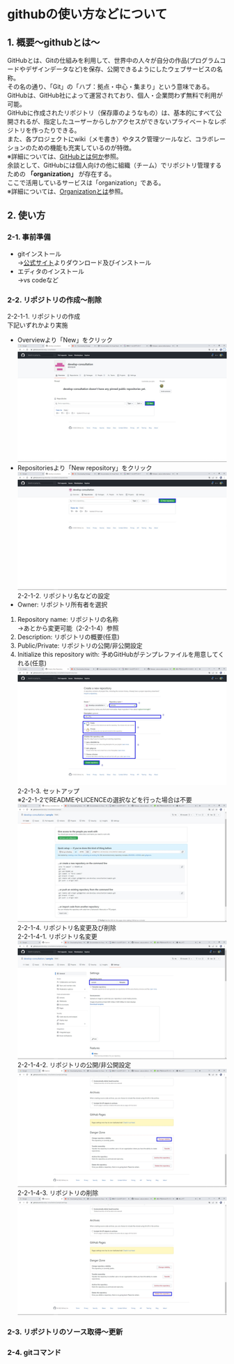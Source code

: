 # githubの使い方などについて
## 1. 概要〜githubとは〜
GitHubとは、Gitの仕組みを利用して、世界中の人々が自分の作品(プログラムコードやデザインデータなど)を保存、公開できるようにしたウェブサービスの名称。<br>
その名の通り、「Git」の「ハブ：拠点・中心・集まり」という意味である。GitHubは、GitHub社によって運営されており、個人・企業問わず無料で利用が可能。<br>
GitHubに作成されたリポジトリ（保存庫のようなもの）は、基本的にすべて公開されるが、指定したユーザーからしかアクセスができないプライベートなレポジトリを作ったりできる。<br>
また、各プロジェクトにwiki（メモ書き）やタスク管理ツールなど、コラボレーションのための機能も充実しているのが特徴。<br>
※詳細については、[GitHubとは何か](https://www.sejuku.net/blog/7901)参照。<br>
余談として、GitHubには個人向けの他に組織（チーム）でリポジトリ管理するための **「organization」** が存在する。<br>
ここで活用しているサービスは「organization」である。<br>
※詳細については、[Organizationとは](https://tonari-it.com/github-organization/)参照。
## 2. 使い方
### 2-1. 事前準備
  * gitインストール<br>
  →[公式サイト](https://git-scm.com/)よりダウンロード及びインストール
  * エディタのインストール<br>
  →vs codeなど
### 2-2. リポジトリの作成〜削除
2-2-1-1. リポジトリの作成<br>
下記いずれかより実施<br>
  * Overviewより「New」をクリック<br>
  ![Overviewからリポジトリ作成](image/2-2-1-1.create_repository①.jpg)
  * Repositoriesより「New repository」をクリック<br>
  ![Repositoriesよりリポジトリ作成](image/2-2-1-1.create_repository②.jpg)<br>
2-2-1-2. リポジトリ名などの設定<br>
  * Owner: リポジトリ所有者を選択<br>
  1. Repository name: リポジトリの名称<br>
  →あとから変更可能（2-2-1-4）参照
  2. Description: リポジトリの概要(任意)<br>
  3. Public/Private: リポジトリの公開/非公開設定<br>
  4. Initialize this repository with: 予めGitHubがテンプレファイルを用意してくれる(任意)
  ![リポジトリ名などの設定](image/2-2-1-2.create_repository.jpg)
2-2-1-3. セットアップ<br>
※2-2-1-2でREADMEやLICENCEの選択などを行った場合は不要<br>
![セットアップ](image/2-2-1-3.setup.jpg)
2-2-1-4. リポジトリ名変更及び削除<br>
2-2-1-4-1. リポジトリ名変更<br>
![リポジトリ名変更](image/2-2-1-4-1.rename.jpg)<br>
2-2-1-4-2. リポジトリの公開/非公開設定<br>
![リポジトリの公開/非公開設定](image/2-2-1-4-2.cahge_visibility.jpg)<br>
2-2-1-4-3. リポジトリの削除<br>
![リポジトリの削除](image/2-2-1-4-3.delete_repository.jpg)<br>
### 2-3. リポジトリのソース取得〜更新
### 2-4. gitコマンド

